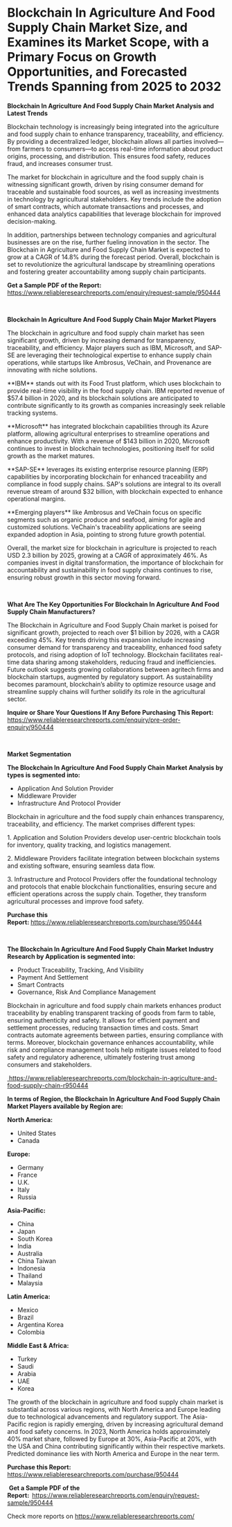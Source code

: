 <p><h1>Blockchain In Agriculture And Food Supply Chain Market Size, and Examines its Market Scope, with a Primary Focus on Growth Opportunities, and Forecasted Trends Spanning from 2025 to 2032</h1></p><p><strong>Blockchain In Agriculture And Food Supply Chain Market Analysis and Latest Trends</strong></p>
<p><p>Blockchain technology is increasingly being integrated into the agriculture and food supply chain to enhance transparency, traceability, and efficiency. By providing a decentralized ledger, blockchain allows all parties involved—from farmers to consumers—to access real-time information about product origins, processing, and distribution. This ensures food safety, reduces fraud, and increases consumer trust.</p><p>The market for blockchain in agriculture and the food supply chain is witnessing significant growth, driven by rising consumer demand for traceable and sustainable food sources, as well as increasing investments in technology by agricultural stakeholders. Key trends include the adoption of smart contracts, which automate transactions and processes, and enhanced data analytics capabilities that leverage blockchain for improved decision-making.</p><p>In addition, partnerships between technology companies and agricultural businesses are on the rise, further fueling innovation in the sector. The Blockchain in Agriculture and Food Supply Chain Market is expected to grow at a CAGR of 14.8% during the forecast period. Overall, blockchain is set to revolutionize the agricultural landscape by streamlining operations and fostering greater accountability among supply chain participants.</p></p>
<p><strong>Get a Sample PDF of the Report:&nbsp;</strong> <a href="https://www.reliableresearchreports.com/enquiry/request-sample/950444?utm_campaign=2243&utm_medium=2&utm_source=Github&utm_content=ia&utm_term=06032025&utm_id=blockchain-in-agriculture-and-food-supply-chain">https://www.reliableresearchreports.com/enquiry/request-sample/950444</a></p>
<p>&nbsp;</p>
<p><strong>Blockchain In Agriculture And Food Supply Chain Major Market Players</strong></p>
<p><p>The blockchain in agriculture and food supply chain market has seen significant growth, driven by increasing demand for transparency, traceability, and efficiency. Major players such as IBM, Microsoft, and SAP-SE are leveraging their technological expertise to enhance supply chain operations, while startups like Ambrosus, VeChain, and Provenance are innovating with niche solutions.</p><p>**IBM** stands out with its Food Trust platform, which uses blockchain to provide real-time visibility in the food supply chain. IBM reported revenue of $57.4 billion in 2020, and its blockchain solutions are anticipated to contribute significantly to its growth as companies increasingly seek reliable tracking systems.</p><p>**Microsoft** has integrated blockchain capabilities through its Azure platform, allowing agricultural enterprises to streamline operations and enhance productivity. With a revenue of $143 billion in 2020, Microsoft continues to invest in blockchain technologies, positioning itself for solid growth as the market matures.</p><p>**SAP-SE** leverages its existing enterprise resource planning (ERP) capabilities by incorporating blockchain for enhanced traceability and compliance in food supply chains. SAP's solutions are integral to its overall revenue stream of around $32 billion, with blockchain expected to enhance operational margins.</p><p>**Emerging players** like Ambrosus and VeChain focus on specific segments such as organic produce and seafood, aiming for agile and customized solutions. VeChain's traceability applications are seeing expanded adoption in Asia, pointing to strong future growth potential.</p><p>Overall, the market size for blockchain in agriculture is projected to reach USD 2.3 billion by 2025, growing at a CAGR of approximately 46%. As companies invest in digital transformation, the importance of blockchain for accountability and sustainability in food supply chains continues to rise, ensuring robust growth in this sector moving forward.</p></p>
<p>&nbsp;</p>
<p><strong>What Are The Key Opportunities For Blockchain In Agriculture And Food Supply Chain Manufacturers?</strong></p>
<p><p>The Blockchain in Agriculture and Food Supply Chain market is poised for significant growth, projected to reach over $1 billion by 2026, with a CAGR exceeding 45%. Key trends driving this expansion include increasing consumer demand for transparency and traceability, enhanced food safety protocols, and rising adoption of IoT technology. Blockchain facilitates real-time data sharing among stakeholders, reducing fraud and inefficiencies. Future outlook suggests growing collaborations between agritech firms and blockchain startups, augmented by regulatory support. As sustainability becomes paramount, blockchain’s ability to optimize resource usage and streamline supply chains will further solidify its role in the agricultural sector.</p></p>
<p><strong>Inquire or Share Your Questions If Any Before Purchasing This Report:</strong> <a href="https://www.reliableresearchreports.com/enquiry/pre-order-enquiry/950444?utm_campaign=2243&utm_medium=2&utm_source=Github&utm_content=ia&utm_term=06032025&utm_id=blockchain-in-agriculture-and-food-supply-chain">https://www.reliableresearchreports.com/enquiry/pre-order-enquiry/950444</a></p>
<p>&nbsp;</p>
<p><strong>Market Segmentation</strong></p>
<p><strong>The Blockchain In Agriculture And Food Supply Chain Market Analysis by types is segmented into:</strong></p>
<p><ul><li>Application And Solution Provider</li><li>Middleware Provider</li><li>Infrastructure And Protocol Provider</li></ul></p>
<p><p>Blockchain in agriculture and the food supply chain enhances transparency, traceability, and efficiency. The market comprises different types: </p><p>1. Application and Solution Providers develop user-centric blockchain tools for inventory, quality tracking, and logistics management.</p><p>2. Middleware Providers facilitate integration between blockchain systems and existing software, ensuring seamless data flow.</p><p>3. Infrastructure and Protocol Providers offer the foundational technology and protocols that enable blockchain functionalities, ensuring secure and efficient operations across the supply chain. Together, they transform agricultural processes and improve food safety.</p></p>
<p><strong>Purchase this Report:&nbsp;</strong><a href="https://www.reliableresearchreports.com/purchase/950444?utm_campaign=2243&utm_medium=2&utm_source=Github&utm_content=ia&utm_term=06032025&utm_id=blockchain-in-agriculture-and-food-supply-chain">https://www.reliableresearchreports.com/purchase/950444</a></p>
<p>&nbsp;</p>
<p><strong>The Blockchain In Agriculture And Food Supply Chain Market Industry Research by Application is segmented into:</strong></p>
<p><ul><li>Product Traceability, Tracking, And Visibility</li><li>Payment And Settlement</li><li>Smart Contracts</li><li>Governance, Risk And Compliance Management</li></ul></p>
<p><p>Blockchain in agriculture and food supply chain markets enhances product traceability by enabling transparent tracking of goods from farm to table, ensuring authenticity and safety. It allows for efficient payment and settlement processes, reducing transaction times and costs. Smart contracts automate agreements between parties, ensuring compliance with terms. Moreover, blockchain governance enhances accountability, while risk and compliance management tools help mitigate issues related to food safety and regulatory adherence, ultimately fostering trust among consumers and stakeholders.</p></p>
<p><a href="https://www.reliableresearchreports.com/blockchain-in-agriculture-and-food-supply-chain-r950444?utm_campaign=2243&utm_medium=2&utm_source=Github&utm_content=ia&utm_term=06032025&utm_id=blockchain-in-agriculture-and-food-supply-chain">&nbsp;https://www.reliableresearchreports.com/blockchain-in-agriculture-and-food-supply-chain-r950444</a></p>
<p><strong>In terms of Region, the Blockchain In Agriculture And Food Supply Chain Market Players available by Region are:</strong></p>
<p>
    <p> <strong> North America: </strong>
        <ul>
            <li>United States</li>
            <li>Canada</li>
        </ul>
        </p> 
    <p> <strong> Europe: </strong>
        <ul>
            <li>Germany</li>
            <li>France</li>
            <li>U.K.</li>
            <li>Italy</li>
            <li>Russia</li>
        </ul>
        </p> 
    <p> <strong> Asia-Pacific: </strong>
        <ul>
            <li>China</li>
            <li>Japan</li>
            <li>South Korea</li>
            <li>India</li>
            <li>Australia</li>
            <li>China Taiwan</li>
            <li>Indonesia</li>
            <li>Thailand</li>
            <li>Malaysia</li>
        </ul>
        </p> 
    <p> <strong> Latin America: </strong>
        <ul>
            <li>Mexico</li>
            <li>Brazil</li>
            <li>Argentina Korea</li>
            <li>Colombia</li>
        </ul>
        </p> 
    <p> <strong> Middle East & Africa: </strong>
        <ul>
            <li>Turkey</li>
            <li>Saudi</li>
            <li>Arabia</li>
            <li>UAE</li>
            <li>Korea</li>
        </ul>
    </p>
    </p>
<p><p>The growth of the blockchain in agriculture and food supply chain market is substantial across various regions, with North America and Europe leading due to technological advancements and regulatory support. The Asia-Pacific region is rapidly emerging, driven by increasing agricultural demand and food safety concerns. In 2023, North America holds approximately 40% market share, followed by Europe at 30%, Asia-Pacific at 20%, with the USA and China contributing significantly within their respective markets. Predicted dominance lies with North America and Europe in the near term.</p></p>
<p><strong>Purchase this Report: </strong><a href="https://www.reliableresearchreports.com/purchase/950444?utm_campaign=2243&utm_medium=2&utm_source=Github&utm_content=ia&utm_term=06032025&utm_id=blockchain-in-agriculture-and-food-supply-chain">https://www.reliableresearchreports.com/purchase/950444</a></p>
<p>&nbsp;<strong>Get a Sample PDF of the Report:&nbsp;&nbsp;</strong><a href="https://www.reliableresearchreports.com/enquiry/request-sample/950444?utm_campaign=2243&utm_medium=2&utm_source=Github&utm_content=ia&utm_term=06032025&utm_id=blockchain-in-agriculture-and-food-supply-chain">https://www.reliableresearchreports.com/enquiry/request-sample/950444</a></p>
<p><strong></strong></p>
<p>Check more reports on <a href="https://www.reliableresearchreports.com/?utm_campaign=2243&utm_medium=2&utm_source=Github&utm_content=ia&utm_term=06032025&utm_id=blockchain-in-agriculture-and-food-supply-chain">https://www.reliableresearchreports.com/</a></p>